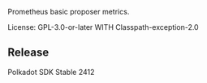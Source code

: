 Prometheus basic proposer metrics.

License: GPL-3.0-or-later WITH Classpath-exception-2.0


## Release

Polkadot SDK Stable 2412
